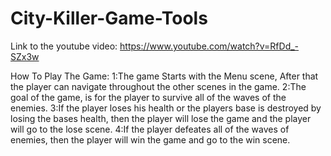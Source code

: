 # City-Killer-Game-Tools

Link to the youtube video: https://www.youtube.com/watch?v=RfDd_-SZx3w

How To Play The Game:
1:The game Starts with the Menu scene, After that the player can navigate throughout the other scenes in the game.
2:The goal of the game, is for the player to survive all of the waves of the enemies. 
3:If the player loses his health or the players base is destroyed by losing the bases health, then the player will lose the game and the player will go to the lose scene.
4:If the player defeates all of the waves of enemies, then the player will win the game and go to the win scene.